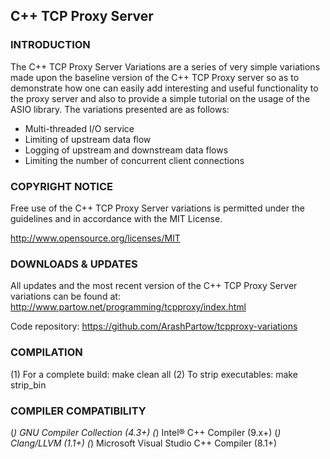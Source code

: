 ## C++ TCP Proxy Server

### INTRODUCTION
The  C++ TCP  Proxy Server  Variations are  a series  of very  simple
variations made upon the baseline version of the C++ TCP Proxy  server
so as  to demonstrate  how one  can easily  add interesting and useful
functionality  to  the  proxy  server and  also  to  provide  a simple
tutorial on the  usage of the  ASIO library. The  variations presented
are as follows:

- Multi-threaded I/O service
- Limiting of upstream data flow
- Logging of upstream and downstream data flows
- Limiting the number of concurrent client connections


### COPYRIGHT NOTICE
Free use of the C++ TCP Proxy Server variations is permitted under the
guidelines and  in accordance  with the MIT License.

http://www.opensource.org/licenses/MIT


### DOWNLOADS & UPDATES

All updates and the  most recent version of  the C++ TCP Proxy  Server
variations can be found at:
http://www.partow.net/programming/tcpproxy/index.html

Code repository:
https://github.com/ArashPartow/tcpproxy-variations



### COMPILATION
(1) For a complete build: make clean all
(2) To strip executables: make strip_bin


### COMPILER COMPATIBILITY
(*) GNU Compiler Collection (4.3+)
(*) Intel® C++ Compiler (9.x+)
(*) Clang/LLVM (1.1+)
(*) Microsoft Visual Studio C++ Compiler (8.1+)


